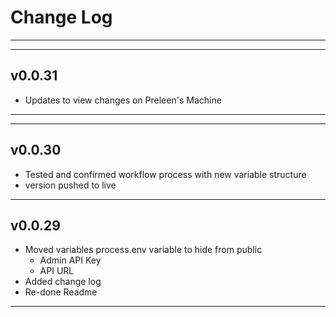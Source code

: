 # Change Log

---

---

## v0.0.31

-  Updates to view changes on Preleen's Machine

---

---

## v0.0.30

-  Tested and confirmed workflow process with new variable structure
-  version pushed to live

---

## v0.0.29

-  Moved variables process.env variable to hide from public
   -  Admin API Key
   -  API URL
-  Added change log
-  Re-done Readme

---
